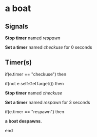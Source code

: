 # a boat






## Signals
  **Stop timer** named *respawn*


  **Set a timer** named *checkuse* for 0 seconds



## Timer(s)
  if(e.timer == "checkuse") then

if(not e.self:GetTarget()) then



  **Stop timer** named *checkuse*


  **Set a timer** named *respawn* for 3 seconds

   if(e.timer == "respawn") then

**a boat despawns.**




 end